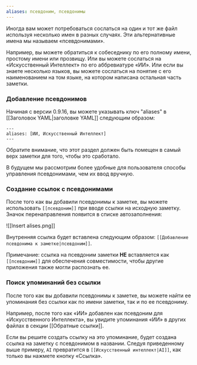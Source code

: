 ```yaml
---
aliases: псевдоним, псевдонимы
---
```


Иногда вам может потребоваться сослаться на один и тот же файл используя несколько имен в разных случаях. Эти альтернативные имена мы называем «псевдонимами».

Например, вы можете обратиться к собеседнику по его полному имени, простому имени или прозвищу. Или вы можете сослаться на «Искусственный Интеллект» по его аббревиатуре «ИИ». Или если вы знаете несколько языков, вы можете сослаться на понятие с его наименованием на том языке, на котором написана остальная часть заметки.

### Добавление псевдонимов

Начиная с версии 0.9.16, вы можете указывать ключ "aliases" в [[Заголовок YAML|заголовке YAML]] следующим образом:

```
---
aliases: [ИИ, Искусственный Интеллект]
---
```

Обратите внимание, что этот раздел должен быть помещен в самый верх заметки для того, чтобы это сработало.

В будущем мы рассмотрим более удобные для пользователя способы управления псевдонимами, чем их ввод вручную.

### Создание ссылок с псевдонимами

После того как вы добавили псевдонимы к заметке, вы можете использовать `[[псевдоним]]` при вводе ссылки на исходную заметку. Значок перенаправления появится в списке автозаполнения:

![[Insert alises.png]]

Внутренняя ссылка будет вставлена следующим образом: `[[Добавление псевдонима к заметке|псевдоним]]`.

Примечание: ссылка на псевдоним заметки **НЕ** вставляется как `[[псевдоним]]` для обеспечения совместимости, чтобы другие приложения также могли распознать ее.

### Поиск упоминаний без ссылки

После того как вы добавили псевдонимы к заметке, вы можете найти ее упоминания без ссылки как по имени заметки, так и по ее псевдониму.

Например, после того как «ИИ» добавлен как псевдоним для «Искусственного Интеллекта», вы увидите упоминания «ИИ» в других файлах в секции [[Обратные ссылки]].

Если вы решите создать ссылку на это упоминание, будет создана ссылка на заметку с псевдонимом в названии. Следуя приведенному выше примеру, `AI` превратится в `[[Искусственный интеллект|AI]]`, как только вы нажмете кнопку «Ссылка».